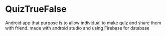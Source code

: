 # QuizTrueFalse

Android app that purpose is to allow individual to make quiz and share them with friend. made with android studio and using Firebase for database
